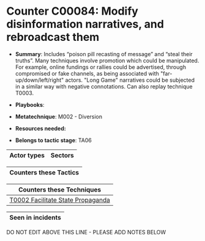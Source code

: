 # Counter C00084: Modify disinformation narratives, and rebroadcast them

* **Summary**: Includes “poison pill recasting of message” and “steal their truths”. Many techniques involve promotion which could be manipulated. For example, online fundings or rallies could be advertised, through compromised or fake channels, as being associated with "far-up/down/left/right" actors. "Long Game" narratives could be subjected in a similar way with negative connotations. Can also replay technique T0003.

* **Playbooks**: 

* **Metatechnique**: M002 - Diversion

* **Resources needed:** 

* **Belongs to tactic stage**: TA06


| Actor types | Sectors |
| ----------- | ------- |



| Counters these Tactics |
| ---------------------- |



| Counters these Techniques |
| ------------------------- |
| [T0002 Facilitate State Propaganda](../../generated_pages/techniques/T0002.md) |



| Seen in incidents |
| ----------------- |


DO NOT EDIT ABOVE THIS LINE - PLEASE ADD NOTES BELOW